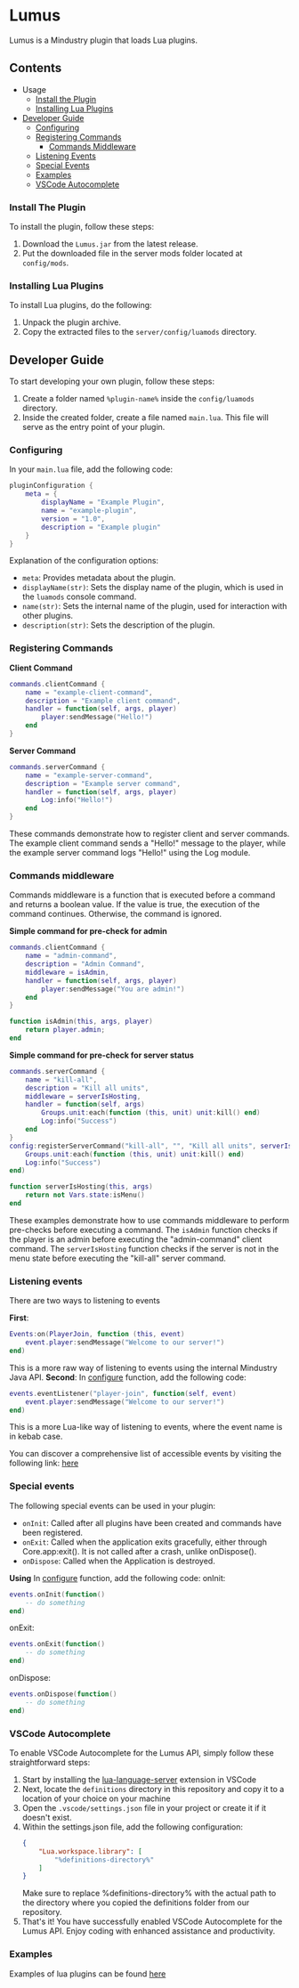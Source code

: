 Lumus
=====

Lumus is a Mindustry plugin that loads Lua plugins.

Contents
--------
*   Usage
	*   [Install the Plugin](#install-the-plugin)
	*   [Installing Lua Plugins](#installing-lua-plugins)
*   [Developer Guide](#developer-guide)
    *   [Configuring](#configuring)
    *   [Registering Commands](#registering-commands)
	    *  [Commands Middleware](#commands-middleware)
    *   [Listening Events](#listening-events)
    *   [Special Events](#special-events)
    *   [Examples](#examples)
    *   [VSCode Autocomplete](#vscode-autocomplete)

### Install The Plugin

To install the plugin, follow these steps:

1.  Download the `Lumus.jar` from the latest release.
2.  Put the downloaded file in the server mods folder located at `config/mods`.

### Installing Lua Plugins

To install Lua plugins, do the following:

1.  Unpack the plugin archive.
2.  Copy the extracted files to the `server/config/luamods` directory.

Developer Guide
---------------

To start developing your own plugin, follow these steps:

1.  Create a folder named `%plugin-name%` inside the `config/luamods` directory.
2.  Inside the created folder, create a file named `main.lua`. This file will serve as the entry point of your plugin.

### Configuring

In your `main.lua` file, add the following code:

```lua
pluginConfiguration {
    meta = {
        displayName = "Example Plugin",
        name = "example-plugin",
        version = "1.0",
        description = "Example plugin"
    }
}
```

Explanation of the configuration options:

*   `meta`: Provides metadata about the plugin.
*   `displayName(str)`: Sets the display name of the plugin, which is used in the `luamods` console command.
*   `name(str)`: Sets the internal name of the plugin, used for interaction with other plugins.
*   `description(str)`: Sets the description of the plugin.

### Registering Commands

**Client Command**

```lua
commands.clientCommand {
    name = "example-client-command",
    description = "Example client command",
    handler = function(self, args, player)
        player:sendMessage("Hello!")
    end
}
```

**Server Command**
```lua
commands.serverCommand {
    name = "example-server-command",
    description = "Example server command",
    handler = function(self, args, player)
        Log:info("Hello!")
    end
}
```

These commands demonstrate how to register client and server commands. The example client command sends a "Hello!" message to the player, while the example server command logs "Hello!" using the Log module.

### Commands middleware
Commands middleware is a function that is executed before a command and returns a boolean value. If the value is  true, the execution of the command continues. Otherwise, the command is ignored.

**Simple command for pre-check for admin**
```lua
commands.clientCommand {
    name = "admin-command",
    description = "Admin Command",
    middleware = isAdmin,
    handler = function(self, args, player)
        player:sendMessage("You are admin!")
    end
}

function isAdmin(this, args, player)
	return player.admin;
end
```
**Simple command for pre-check for server status**
```lua
commands.serverCommand {
    name = "kill-all",
    description = "Kill all units",
    middleware = serverIsHosting,
    handler = function(self, args)
        Groups.unit:each(function (this, unit) unit:kill() end)
        Log:info("Success")
    end
}
config:registerServerCommand("kill-all", "", "Kill all units", serverIsHosting, function (this, args)
	Groups.unit:each(function (this, unit) unit:kill() end)
	Log:info("Success")
end)

function serverIsHosting(this, args)
	return not Vars.state:isMenu()
end
```
These examples demonstrate how to use commands middleware to perform pre-checks before executing a command. The `isAdmin` function checks if the player is an admin before executing the "admin-command" client command. The `serverIsHosting` function checks if the server is not in the menu state before executing the "kill-all" server command.

### Listening events
There are two ways to listening to events

**First**:
```lua
Events:on(PlayerJoin, function (this, event) 
	event.player:sendMessage("Welcome to our server!")
end)
```
This is a more raw way of listening to events using the internal Mindustry Java API.
**Second**:
In [configure](#configuring) function, add the following code:
```lua
events.eventListener("player-join", function(self, event)
    event.player:sendMessage("Welcome to our server!")
end)
```
This is a more Lua-like way of listening to events, where the event name is in kebab case.

You can discover a comprehensive list of accessible events by visiting the following link: [here](https://github.com/Anuken/Mindustry/blob/master/core/src/mindustry/game/EventType.java)
### Special events

The following special events can be used in your plugin:

* `onInit`: Called after all plugins have been created and commands have been registered.
* `onExit`: Called when the application exits gracefully, either through Core.app:exit(). It is not called after a crash, unlike onDispose().
* `onDispose`: Called when the Application is destroyed.

**Using**
In [configure](#configuring) function, add the following code:
onInit:
```lua
events.onInit(function() 
    -- do something
end)
```
onExit:
```lua
events.onExit(function()
    -- do something
end)
```
onDispose:
```lua
events.onDispose(function()
    -- do something
end)
```

### VSCode Autocomplete
To enable VSCode Autocomplete for the Lumus API, simply follow these straightforward steps:

1. Start by installing the [lua-language-server](https://marketplace.visualstudio.com/items?itemName=sumneko.lua) extension in VSCode
2. Next, locate the `definitions` directory in this repository and copy it to a location of your choice on your machine
3. Open the `.vscode/settings.json` file in your project or create it if it doesn't exist.
4. Within the settings.json file, add the following configuration:
    ```json
    {
        "Lua.workspace.library": [
            "%definitions-directory%"
        ]
    }
    ```
    Make sure to replace %definitions-directory% with the actual path to the directory where you copied the definitions folder from our repository.
4. That's it! You have successfully enabled VSCode Autocomplete for the Lumus API. Enjoy coding with enhanced assistance and productivity.

### Examples
Examples of lua plugins can be found [here](https://github.com/osp54/Lumus/tree/master/examples)
